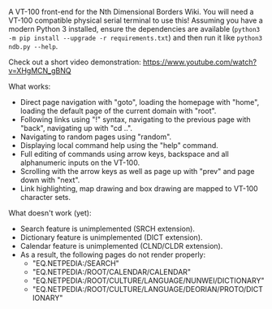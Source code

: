 A VT-100 front-end for the Nth Dimensional Borders Wiki. You will need a VT-100 compatible physical serial terminal to use this! Assuming you have a modern Python 3 installed, ensure the dependencies are available (`python3 -m pip install --upgrade -r requirements.txt`) and then run it like `python3 ndb.py --help`.

Check out a short video demonstration: https://www.youtube.com/watch?v=XHgMCN_gBNQ

What works:
 - Direct page navigation with "goto", loading the homepage with "home", loading the default page of the current domain with "root".
 - Following links using "!" syntax, navigating to the previous page with "back", navigating up with "cd ..".
 - Navigating to random pages using "random".
 - Displaying local command help using the "help" command.
 - Full editing of commands using arrow keys, backspace and all alphanumeric inputs on the VT-100.
 - Scrolling with the arrow keys as well as page up with "prev" and page down with "next".
 - Link highlighting, map drawing and box drawing are mapped to VT-100 character sets.

What doesn't work (yet):
 - Search feature is unimplemented (SRCH extension).
 - Dictionary feature is unimplemented (DICT extension).
 - Calendar feature is unimplemented (CLND/CLDR extension).
 - As a result, the following pages do not render properly:
   - "EQ.NETPEDIA:/SEARCH"
   - "EQ.NETPEDIA:/ROOT/CALENDAR/CALENDAR"
   - "EQ.NETPEDIA:/ROOT/CULTURE/LANGUAGE/NUNWEI/DICTIONARY"
   - "EQ.NETPEDIA:/ROOT/CULTURE/LANGUAGE/DEORIAN/PROTO/DICTIONARY"

